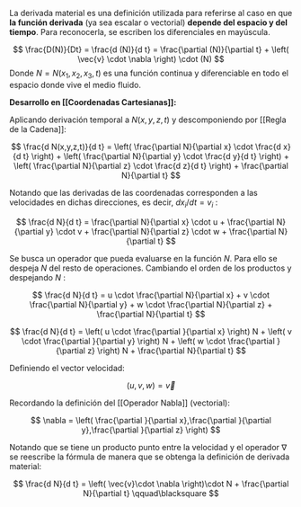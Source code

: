 
La derivada material es una definición utilizada para referirse al caso en que **la función derivada** (ya sea escalar o vectorial) **depende del espacio y del tiempo**. Para reconocerla, se escriben los diferenciales en mayúscula.

$$
	\frac{D(N)}{Dt} = \frac{d (N)}{d t} = \frac{\partial (N)}{\partial t} + \left( \vec{v} \cdot \nabla \right) \cdot (N)
$$
Donde $N = N(x_1,x_2,x_3,t)$ es una función continua y diferenciable en todo el espacio donde vive el medio fluido.

**Desarrollo en [[Coordenadas Cartesianas]]:**

Aplicando derivación temporal a $N(x,y,z,t)$ y descomponiendo por [[Regla de la Cadena]]: 

$$
	\frac{d N(x,y,z,t)}{d t} = \left( \frac{\partial N}{\partial x} \cdot \frac{d x}{d t} \right) + \left( \frac{\partial N}{\partial y} \cdot \frac{d y}{d t} \right) + \left( \frac{\partial N}{\partial z} \cdot \frac{d z}{d t} \right) + \frac{\partial N}{\partial t}
$$

Notando que las derivadas de las coordenadas corresponden a las velocidades en dichas direcciones, es decir, $dx_i/dt = v_i$ :

$$
	 \frac{d N}{d t} = \frac{\partial N}{\partial x} \cdot u + \frac{\partial N}{\partial y} \cdot v + \frac{\partial N}{\partial z} \cdot w + \frac{\partial N}{\partial t} 
$$

Se busca un operador que pueda evaluarse en la función $N$. Para ello se despeja $N$ del resto de operaciones. Cambiando el orden de los productos y despejando $N$ :

$$
	\frac{d N}{d t} = u \cdot \frac{\partial N}{\partial x} + v \cdot \frac{\partial N}{\partial y} + w \cdot \frac{\partial N}{\partial z} + \frac{\partial N}{\partial t} 
$$

$$
	\frac{d N}{d t} = \left( u \cdot \frac{\partial }{\partial x} \right) N + \left( v \cdot \frac{\partial }{\partial y} \right) N + \left( w \cdot \frac{\partial }{\partial z} \right) N + \frac{\partial N}{\partial t}
$$

Definiendo el vector velocidad:

$$
	\left( u,v,w \right) = \vec{v}
$$

Recordando la definición del [[Operador Nabla]] (vectorial):

$$
	\nabla = \left( \frac{\partial }{\partial x},\frac{\partial }{\partial y},\frac{\partial }{\partial z} \right)
$$

Notando que se tiene un producto punto entre la velocidad y el operador $\nabla$ se reescribe la fórmula de manera que se obtenga la definición de derivada material:

$$
	\frac{d N}{d t} = \left( \vec{v}\cdot \nabla  \right)\cdot N + \frac{\partial N}{\partial t} \qquad\blacksquare
$$

